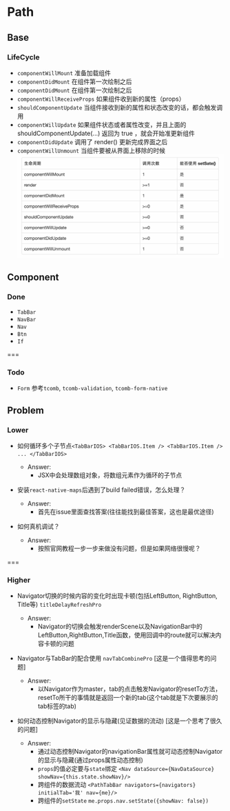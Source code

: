 # Path

## Base
### LifeCycle
* `componentWillMount`         准备加载组件
* `componentDidMount`          在组件第一次绘制之后
* `componentDidMount`          在组件第一次绘制之后
* `componentWillReceiveProps`  如果组件收到新的属性（props）
* `shouldComponentUpdate`      当组件接收到新的属性和状态改变的话，都会触发调用
* `componentWillUpdate`        如果组件状态或者属性改变，并且上面的 shouldComponentUpdate(...) 返回为 true ，就会开始准更新组件
* `componentDidUpdate`         调用了 render() 更新完成界面之后
* `componentWillUnmount`       当组件要被从界面上移除的时候
![image](./doc/1.pic.jpg)

## Component
### Done
* `TabBar`
* `NavBar`
* `Nav`
* `Btn`
* `If`

===

### Todo
* `Form` 参考`tcomb`, `tcomb-validation`, `tcomb-form-native`


## Problem
### Lower
* 如何循环多个子节点`<TabBarIOS> <TabBarIOS.Item /> <TabBarIOS.Item /> ... </TabBarIOS>`
  * Answer:
    * JSX中会处理数组对象，将数组元素作为循环的子节点

* 安装`react-native-maps`后遇到了build failed错误，怎么处理？
  * Answer:
    * 首先在issue里面查找答案(往往能找到最佳答案，这也是最优途径)

* 如何真机调试？
  * Answer:
    * 按照官网教程一步一步来做没有问题，但是如果网络很慢呢？

===

### Higher
* Navigator切换的时候内容的变化时出现卡顿(包括LeftButton, RightButton, Title等) `titleDelayRefreshPro`
  * Answer:
    * Navigator的切换会触发renderScene以及NavigationBar中的LeftButton,RightButton,Title函数，使用回调中的route就可以解决内容卡顿的问题

* Navigator与TabBar的配合使用 `navTabCombinePro` [这是一个值得思考的问题]
  * Answer:
    * 以Navigator作为master，tab的点击触发Navigator的resetTo方法，resetTo所干的事情就是返回一个新的tab(这个tab就是下次要展示的tab标签的tab)

* 如何动态控制Navigator的显示与隐藏(见证数据的流动) [这是一个思考了很久的问题]
  * Answer:
    * 通过动态控制Navigator的navigationBar属性就可动态控制Navigator的显示与隐藏(通过props属性动态控制)
    * `props`的值必定要与`state`绑定   `<Nav dataSource={NavDataSource} showNav={this.state.showNav}/>`
    * 跨组件的数据流动 `<PathTabBar navigators={navigators} initialTab='我' nav={me}/>`
    * 跨组件的`setState` `me.props.nav.setState({showNav: false})`
